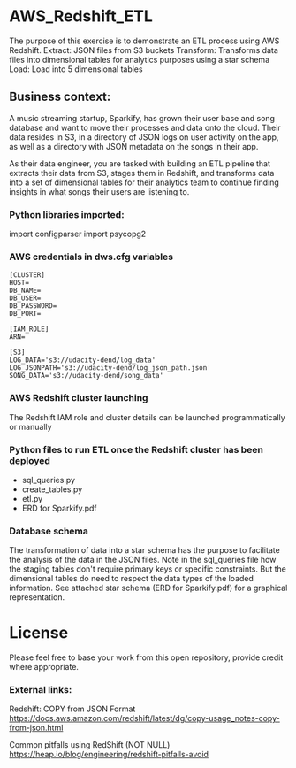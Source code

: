 # AWS_Redshift_ETL

The purpose of this exercise is to demonstrate an ETL process using AWS Redshift.
Extract:
JSON files from S3 buckets
Transform:
Transforms data files into dimensional tables for analytics purposes using a star schema
Load:
Load into 5 dimensional tables

## Business context:
A music streaming startup, Sparkify, has grown their user base and song database and want to move their processes and data onto the cloud. Their data resides in S3, in a directory of JSON logs on user activity on the app, as well as a directory with JSON metadata on the songs in their app.

As their data engineer, you are tasked with building an ETL pipeline that extracts their data from S3, stages them in Redshift, and transforms data into a set of dimensional tables for their analytics team to continue finding insights in what songs their users are listening to.

### Python libraries imported:
import configparser
import psycopg2

### AWS credentials in dws.cfg variables
```
[CLUSTER]
HOST=
DB_NAME=
DB_USER= 
DB_PASSWORD=
DB_PORT= 

[IAM_ROLE]
ARN=

[S3]
LOG_DATA='s3://udacity-dend/log_data'
LOG_JSONPATH='s3://udacity-dend/log_json_path.json'
SONG_DATA='s3://udacity-dend/song_data'
```
### AWS Redshift cluster launching
The Redshift IAM role and cluster details can be launched programmatically or manually

### Python files to run ETL once the Redshift cluster has been deployed
- sql_queries.py
- create_tables.py
- etl.py
- ERD for Sparkify.pdf

### Database schema
The transformation of data into a star schema has the purpose to facilitate the analysis of the data in the JSON files.
Note in the sql_queries file how the staging tables don't require primary keys or specific constraints.
But the dimensional tables do need to respect the data types of the loaded information.
See attached star schema (ERD for Sparkify.pdf) for a graphical representation.

# License
Please feel free to base your work from this open repository, provide credit where appropriate.

### External links:
Redshift: COPY from JSON Format
https://docs.aws.amazon.com/redshift/latest/dg/copy-usage_notes-copy-from-json.html

Common pitfalls using RedShift (NOT NULL)
https://heap.io/blog/engineering/redshift-pitfalls-avoid

